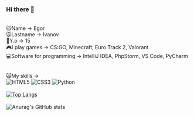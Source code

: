 ### Hi there 👋
<br>
🐱Name -> Egor<br>
🐭Lastname -> Ivanov<br>
👦Y.o -> 15<br>
🎮I play games -> CS:GO, Minecraft, Euro Track 2, Valorant<br>
💻Software for programming -> IntelliJ IDEA, PhpStorm, VS Code, PyCharm<br>
<br>



🙀My skills -> 
<br><img alt="HTML5" src="https://img.shields.io/badge/html5-%23E34F26.svg?style=for-the-badge&logo=html5&logoColor=white"/>
<img alt="CSS3" src="https://img.shields.io/badge/css3-%231572B6.svg?style=for-the-badge&logo=css3&logoColor=white"/>
<img alt="Python" src="https://img.shields.io/badge/python-%2314354C.svg?style=for-the-badge&logo=python&logoColor=white"/>
<br><br>
[![Top Langs](https://github-readme-stats.vercel.app/api/top-langs/?username=anuraghazra&layout=compact)](https://github.com/anuraghazra/github-readme-stats) 
<br><br>
![Anurag's GitHub stats](https://github-readme-stats.vercel.app/api?username=Cold&theme=midnight-purple&show_icons=true)



